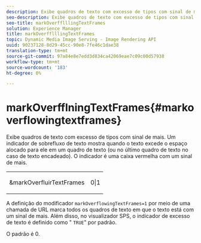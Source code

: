 ```yaml
---
description: Exibe quadros de texto com excesso de tipos com sinal de mais. Um indicador de sobrefluxo de texto mostra quando o texto excede o espaço alocado para ele em um quadro de texto (ou no último quadro de texto no caso de texto encadeado). O indicador é uma caixa vermelha com um sinal de mais.
seo-description: Exibe quadros de texto com excesso de tipos com sinal de mais. Um indicador de sobrefluxo de texto mostra quando o texto excede o espaço alocado para ele em um quadro de texto (ou no último quadro de texto no caso de texto encadeado). O indicador é uma caixa vermelha com um sinal de mais.
seo-title: markOverfflllingTextFrames
solution: Experience Manager
title: markOverfflllingTextFrames
topic: Dynamic Media Image Serving - Image Rendering API
uuid: 90237128-8d29-45cc-90e8-7fe46c1dae38
translation-type: tm+mt
source-git-commit: 97a84e8e7edd3d834ca42069eae7c09c00d57938
workflow-type: tm+mt
source-wordcount: '183'
ht-degree: 0%

---
```



# markOverfflningTextFrames{#markoverflowingtextframes}

Exibe quadros de texto com excesso de tipos com sinal de mais. Um indicador de sobrefluxo de texto mostra quando o texto excede o espaço alocado para ele em um quadro de texto (ou no último quadro de texto no caso de texto encadeado). O indicador é uma caixa vermelha com um sinal de mais.

<table id="simpletable_F17FD29EB52043BF9000923ED5195A26"> 
 <tr class="strow"> 
  <td class="stentry"> <p><span class="codeph"> &amp;markOverfluirTextFrames</span> </p> </td> 
  <td class="stentry"> <p>0|1 </p></td> 
 </tr> 
</table>

A definição do modificador `markOverflowingTextFrames=1` por meio de uma chamada de URL marca todos os quadros de texto em que o texto está com um sinal de mais. Além disso, no visualizador SPS, o indicador de excesso de texto é definido como &quot; `TRUE`&quot; por padrão.

O padrão é 0.
